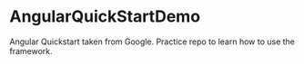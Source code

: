 # AngularQuickStartDemo
Angular Quickstart taken from Google. Practice repo to learn how to use the framework.
